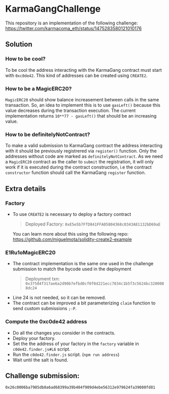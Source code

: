 # KarmaGangChallenge

This repository is an implementation of the following challenge:
https://twitter.com/karmacoma_eth/status/1475283580121010176

## Solution

### How to be cool?
To be cool the address interacting with the KarmaGang contract must start with
`0xc0de42`. This kind of addresses can be created using `CREATE2`.

### How to be a MagicERC20?
`MagicERC20` should show balance increasement between calls in the same transaction.
So, an idea to implement this is to use `gasLeft()` because this value decreases during
the transaction execution. The current implementation returns `10**77 - gasLeft()` that should be an increasing value.

### How to be definitelyNotContract?
To make a valid submission to KarmaGang contract the address interacting with it should
be previously registrered via `register()` function. Only the addresses without code are 
marked as `definitelyNotContract`. As we need a `MagicERC20` contract as the caller to `submit`
the registration, it will only work if it is executed during the contract construction, i.e 
the contract `constructor` function should call the KarmaGang `register` function. 

## Extra details

### Factory
- To use `CREATE2` is necessary to deploy a factory contract
    > Deployed Factory: `0xE5e5b7FfD841FFA05804368c0343A81132bD69aE`

    You can learn more about this using the following repo:
    https://github.com/miguelmota/solidity-create2-example

### E1Ru1oMagicERC20
- The contract implementation is the same one used in the
    challenge submission to match the bycode used in the deployment
    > Deployment txn: `0x37504f317ae6a2d90b7efbd0cf0f0d221ecc7034c1b5f3c5624bc3200088dc24`
- Line 24 is not needed, so it can be removed.
- The contract can be improved a bit parameterizing `claim` function to send custom submissions `;-P`.


### Compute the 0xc0de42 address
- Do all the changes you consider in the contracts.
- Deploy your factory.
- Set the the address of your factory in the `factory` variable in `c0de42.finder.js#L6` script.
- Run the `c0de42.finder.js` script. (`npm run address`)
- Wait until the salt is found.


## Challenge submission:
`0x26c0006ba7985db0a6ad68399a39b404f909d4ebe56312e979624fa39080fd81`